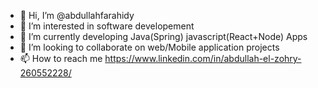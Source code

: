 - 👋 Hi, I’m @abdullahfarahidy
- 👀 I’m interested in software developement
- 🌱 I’m currently developing Java(Spring) javascript(React+Node) Apps
- 💞️ I’m looking to collaborate on web/Mobile application projects
- 📫 How to reach me https://www.linkedin.com/in/abdullah-el-zohry-260552228/

<!---
abdullahfarahidy/abdullahfarahidy is a ✨ special ✨ repository because its `README.md` (this file) appears on your GitHub profile.
You can click the Preview link to take a look at your changes.
--->
